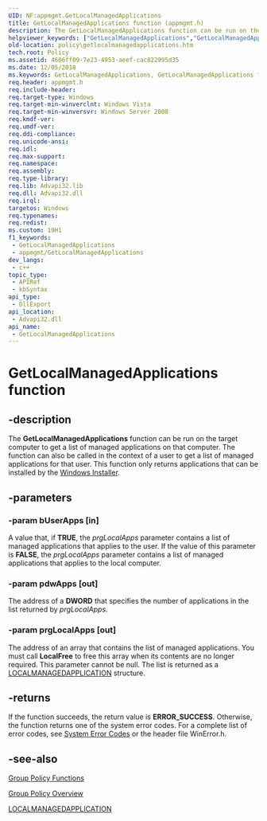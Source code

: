 ```yaml
---
UID: NF:appmgmt.GetLocalManagedApplications
title: GetLocalManagedApplications function (appmgmt.h)
description: The GetLocalManagedApplications function can be run on the target computer to get a list of managed applications on that computer.
helpviewer_keywords: ["GetLocalManagedApplications","GetLocalManagedApplications function [Group Policy]","appmgmt/GetLocalManagedApplications","policy.getlocalmanagedapplications"]
old-location: policy\getlocalmanagedapplications.htm
tech.root: Policy
ms.assetid: 4606ff09-7e23-4953-aeef-cac822995d35
ms.date: 12/05/2018
ms.keywords: GetLocalManagedApplications, GetLocalManagedApplications function [Group Policy], appmgmt/GetLocalManagedApplications, policy.getlocalmanagedapplications
req.header: appmgmt.h
req.include-header: 
req.target-type: Windows
req.target-min-winverclnt: Windows Vista
req.target-min-winversvr: Windows Server 2008
req.kmdf-ver: 
req.umdf-ver: 
req.ddi-compliance: 
req.unicode-ansi: 
req.idl: 
req.max-support: 
req.namespace: 
req.assembly: 
req.type-library: 
req.lib: Advapi32.lib
req.dll: Advapi32.dll
req.irql: 
targetos: Windows
req.typenames: 
req.redist: 
ms.custom: 19H1
f1_keywords:
 - GetLocalManagedApplications
 - appmgmt/GetLocalManagedApplications
dev_langs:
 - c++
topic_type:
 - APIRef
 - kbSyntax
api_type:
 - DllExport
api_location:
 - Advapi32.dll
api_name:
 - GetLocalManagedApplications
---
```


# GetLocalManagedApplications function


## -description

The
    <b>GetLocalManagedApplications</b> function can be run on the target computer to get  a list of managed applications on that computer. The function can also be called in the context of a user to get a list of managed applications for that user. This function only returns applications that can be installed by the <a href="https://docs.microsoft.com/windows/desktop/Msi/windows-installer-portal">Windows Installer</a>.

## -parameters

### -param bUserApps [in]

A value that, if <b>TRUE</b>, the <i>prgLocalApps</i> parameter contains a list of managed applications that applies to the user.  If the value of this parameter is <b>FALSE</b>, the <i>prgLocalApps</i> parameter contains a list of managed applications that applies to the local computer.

### -param pdwApps [out]

The address of a <b>DWORD</b> that specifies the number of applications in the list returned by <i>prgLocalApps</i>.

### -param prgLocalApps [out]

The address of an array that contains the list of managed applications. You must call <b>LocalFree</b> to free this array when its contents are no longer required. This parameter cannot be null. The list is returned as a <a href="https://docs.microsoft.com/windows/desktop/api/appmgmt/ns-appmgmt-localmanagedapplication">LOCALMANAGEDAPPLICATION</a> structure.

## -returns

If the function succeeds, the return value is <b>ERROR_SUCCESS</b>. Otherwise, the function returns one of the system error codes. For a complete list of error codes, see 
<a href="https://docs.microsoft.com/windows/desktop/Debug/system-error-codes">System Error Codes</a> or the header file WinError.h.

## -see-also

<a href="https://docs.microsoft.com/previous-versions/windows/desktop/Policy/group-policy-functions">Group Policy
    Functions</a>



<a href="https://docs.microsoft.com/previous-versions/windows/desktop/Policy/about-group-policy">Group Policy
    Overview</a>



<a href="https://docs.microsoft.com/windows/desktop/api/appmgmt/ns-appmgmt-localmanagedapplication">LOCALMANAGEDAPPLICATION</a>

